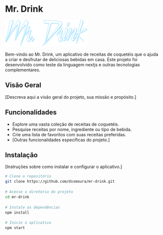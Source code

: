 # Mr. Drink

![Mr. Drink Logo](https://raw.githubusercontent.com/dssmoura/mr-drink/main/public/logo.png)

Bem-vindo ao Mr. Drink, um aplicativo de receitas de coquetéis que o ajuda a criar e desfrutar de deliciosas bebidas em casa. Este projeto foi desenvolvido como teste da linguagem nextjs e outras tecnologias complementares.

## Visão Geral

[Descreva aqui a visão geral do projeto, sua missão e propósito.]

## Funcionalidades

- Explore uma vasta coleção de receitas de coquetéis.
- Pesquise receitas por nome, ingrediente ou tipo de bebida.
- Crie uma lista de favoritos com suas receitas preferidas.
- [Outras funcionalidades específicas do projeto.]

## Instalação

[Instruções sobre como instalar e configurar o aplicativo.]

```bash
# Clone o repositório
git clone https://github.com/dssmoura/mr-drink.git

# Acesse o diretório do projeto
cd mr-drink

# Instale as dependências
npm install

# Inicie o aplicativo
npm start
